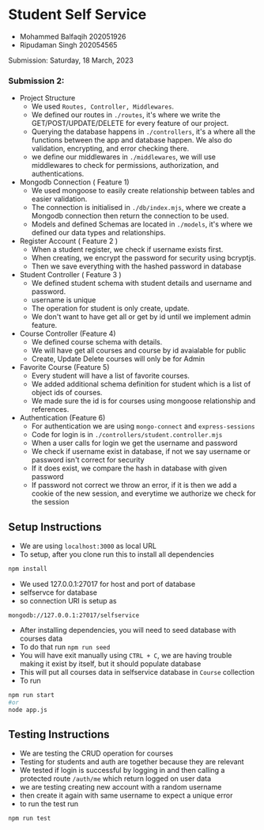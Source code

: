 # Student Self Service

- Mohammed Balfaqih 202051926
- Ripudaman Singh 202054565

Submission: Saturday, 18 March, 2023

### Submission 2:
- Project Structure
	- We used `Routes, Controller, Middlewares`.
	- We defined our routes in `./routes`, it's where we write the GET/POST/UPDATE/DELETE for every feature of our project.
	- Querying the database happens in `./controllers`, it's a where all the functions between the app and database happen. We also do validation, encrypting, and error checking there.
	- we define our middlewares in `./middlewares`, we will use middlewares to check for permissions, authorization, and authentications.
- Mongodb Connection ( Feature 1)
	- We used mongoose to easily create relationship between tables and easier validation.
	- The connection is initialised  in `./db/index.mjs`, where we create a Mongodb connection then return the connection to be used.
	- Models and defined Schemas are located in `./models`, it's where we defined our data types and relationships.
- Register Account ( Feature 2 )
	- When a student register, we check if username exists first.
	- When creating, we encrypt the password for security using bcryptjs.
	- Then we save everything with the hashed password in database
- Student Controller ( Feature 3 )
	- We defined student schema with student details and username and password.
	- username is unique
	- The operation for student is only create, update.
	- We don't want to have get all or get by id until we implement admin feature.
- Course Controller (Feature 4)
  - We defined course schema with details.
  - We will have get all courses and course by id avaialable for public
  - Create, Update Delete courses will only be for Admin
- Favorite Course (Feature 5)
  - Every student will have a list of favorite courses.
  - We added additional schema definition for student which is a list of object ids of courses.
  - We made sure the id is for courses using mongoose relationship and references.
- Authentication (Feature 6)
  - For authentication we are using `mongo-connect` and `express-sessions`
  - Code for login is in `./controllers/student.controller.mjs`
  - When a user calls for login we get the username and password
  - We check if username exist in database, if not we say username or password isn't correct for security
  - If it does exist, we compare the hash in database with given password
  - If password not correct we throw an error, if it is then we add a cookie of the new session, and everytime we authorize we check for the session


## Setup Instructions

- We are using `localhost:3000` as local URL
- To setup, after you clone run this to install all dependencies
```bash
npm install
```
- We used 127.0.0.1:27017 for host and port of database 
- selfservce for database
- so connection URI is setup as
```
mongodb://127.0.0.1:27017/selfservice
```
- After installing dependencies, you will need to seed database with courses data
- To do that run `npm run seed`
- You will have exit manually using `CTRL + C`, we are having trouble making it exist by itself, but it should populate database
- This will put all courses data in selfservice database in `Course` collection
- To run

```bash
npm run start
#or
node app.js
```

## Testing Instructions
- We are testing the CRUD operation for courses
- Testing for students and auth are together because they are relevant
- We tested if login is successful by logging in and then calling a protected route `/auth/me` which return logged on user data
- we are testing creating new account with a random username
- then create it again with same username to expect a unique error
- to run the test run
```bash
npm run test
```